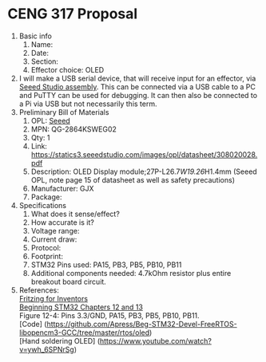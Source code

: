 # CENG 317 Proposal
1. Basic info
     1. Name: 
     2. Date: 
     3. Section:
     4. Effector choice: OLED
2. I will make a USB serial device, that will receive input for an effector, via [Seeed Studio assembly](https://www.seeedstudio.com/fusion_pcb.html). This can be connected via a USB cable to a PC and PuTTY can be used for debugging. It can then also be connected to a Pi via USB but not necessarily this term. 
3. Preliminary Bill of Materials
    1. OPL: [Seeed](https://www.seeedstudio.com/opl.html)
    2. MPN: QG-2864KSWEG02
	3. Qty: 1
	4. Link: https://statics3.seeedstudio.com/images/opl/datasheet/308020028.pdf
    5. Description:	OLED Display module;27P-L26.7*W19.26*H1.4mm  (Seeed OPL, note page 15 of datasheet as well as safety precautions)
	6. Manufacturer: GJX
	7. Package: 
4. Specifications
    1. What does it sense/effect?
	2. How accurate is it?
    3. Voltage range:
	4. Current draw:
	5. Protocol: 
	6. Footprint:
	7. STM32 Pins used: PA15, PB3, PB5, PB10, PB11
	8. Additional components needed: 4.7kOhm resistor plus entire breakout board circuit.
5. References:    
[Fritzing for Inventors](https://learning-oreilly-com.ezproxy.humber.ca/library/view/fritzing-for-inventors/9780071844642/ch01.html#ch01)    
[Beginning STM32 Chapters 12 and 13](https://learning-oreilly-com.ezproxy.humber.ca/library/view/beginning-stm32-developing/9781484236246/html/465982_1_En_1_Chapter.xhtml)      
Figure 12-4: Pins 3.3/GND, 
PA15, 
PB3, 
PB5, 
PB10, 
PB11.     
[Code] (https://github.com/Apress/Beg-STM32-Devel-FreeRTOS-libopencm3-GCC/tree/master/rtos/oled)     
[Hand soldering OLED]
(https://www.youtube.com/watch?v=ywh_6SPNrSg)